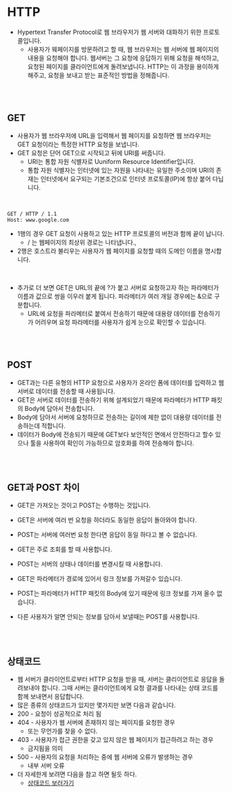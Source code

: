 # HTTP

- Hypertext Transfer Protocol로 웹 브라우저가 웹 서버와 대화하기 위한 프로토콜입니다.
  - 사용자가 웨페이지를 방문하려고 할 때, 웹 브라우저는 웹 서버에 웹 페이지의 내용을 요청해야 합니다. 웹서버는 그 요청에 응답하기 위해 요청을 해석하고, 요청된 페이지를 클라이언트에게 돌려보냅니다. HTTP는 이 과정을 용이하게 해주고, 요청을 보내고 받는 표준적인 방법을 정해줍니다.

<br>

<br>

## GET

- 사용자가 웹 브라우저에 URL을 입력해서 웹 페이지를 요청하면 웹 브라우저는 GET 요청이라는 특정한 HTTP 요청을 보냅니다. 
- GET 요청은 단어 GET으로 시작되고 뒤에 URI를 써줍니다.
  - URI는 통합 자원 식별자로 Uuniform Resource Identifier입니다.
  - 통합 자원 식별자는 인터넷에 있는 자원을 나타내는 유일한 주소이며 URI의 존재는 인터넷에서 요구되는 기본조건으로 인터넷 프로토콜(IP)에 항상 붙어 다닙니다.

<br>

```
GET / HTTP / 1.1
Host: www.google.com
```

- 1행의 경우 GET 요청이 사용하고 있는 HTTP 프로토콜의 버전과 함께 끝이 납니다.
  - / 는 웹페이지의 최상위 경로는 나타냅니다.,
- 2행은 호스트라 불리우는 사용자가 웹 페이지를 요청할 때의 도메인 이름을 명시합니다.

<br>

- 추가로 더 보면 GET은 URL의 끝에 ?가 붙고 서버로 요청하고자 하는 파라메터가 이름과 값으로 쌍을 이우러 붙게 됩니다. 파라메터가 여러 개일 경우에는 &으로 구분합니다.
  - URL에 요청을 파라메터로 붙여서 전송하기 때문에 대용량 데이터를 전송하기가 어려우며 요청 파라메터를 사용자가 쉽게 눈으로 확인할 수 있습니다.

<br>

<br>

## POST

- GET과는 다른 유형의 HTTP 요청으로 사용자가 온라인 폼에 데이터를 입력하고 웹 서버로 데이터를 전송할 때 사용됩니다.
- GET은 서버로 데이터를 전송하기 위해 설계되었기 때문에 파라메터가 HTTP 패킷의 Body에 담아서 전송합니다.
- Body에 담아서 서버에 요청하므로 전송하는 길이에 제한 없이 대용량 데이터를 전송하는데 적합니다.
- 데이터가 Body에 전송되기 때문에 GET보다 보안적인 면에서 안전하다고 할수 있으나 툴을 사용하여 확인이 가능하므로 암호화를 하여 전송해야 합니다.

<br>

<br>

## GET과 POST 차이

- GET은 가져오는 것이고 POST는 수행하는 것입니다.
- GET은 서버에 여러 번 요청을 하더라도 동일한 응답이 돌아와야 합니다.
- POST는 서버에 여러번 요청 한다면 응답이 동일 하다고 볼 수 없습니다.

- GET은 주로 조회를 할 때 사용합니다.
- POST는 서버의 상태나 데이터를 변경시킬 때 사용합니다.
- GET은 파라메터가 경로에 있어서 링크 정보를 가져갈수 있습니다.
- POST는 파라메터가 HTTP 패킷의 Body에 있기 때문에 링크 정보를 가져 올수 없습니다.
- 다른 사용자가 알면 안되는 정보를 담아서 보낼때는 POST를 사용합니다.

<br>

<br>

## 상태코드

- 웹 서버가 클라이언트로부터 HTTP 요청을 받을 때, 서버는 클리이언트로 응답을 돌려보내야 합니다. 그때 서버는 클라이언트에게 요청 결과를 나타내는 상태 코드를 함께 보내면서 응답합니다.
-  많은 종류의 상태코드가 있지만 몇가지만 보면 다음과 같습니다.
- 200 - 요청이 성공적으로 처리 됨
- 404 - 사용자가 웹 서버에 존재하지 않는 페이지를 요청한 경우
  - 또는 무언가를 찾을 수 없다.
- 403 - 사용자가 접근 권한을 갖고 있지 않은 웹 페이지가 접근하려고 하는 경우
  - 금지됨을 의미
- 500 - 사용자의 요청을 처리하는 중에 웹 서버에 오류가 발생하는 경우
  - 내부 서버 오류
- 더 자세한게 보려면 다음을 참고 하면 될듯 하다.
  - [상태코드 보러가기](https://ko.wikipedia.org/wiki/HTTP_%EC%83%81%ED%83%9C_%EC%BD%94%EB%93%9C)
